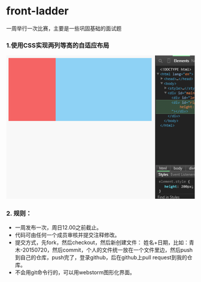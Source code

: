 # front-ladder

一周举行一次比赛，主要是一些巩固基础的面试题

### 1.使用CSS实现两列等高的自适应布局

![使用CSS实现两列等高的自适应布局](https://github.com/ifci/front-ladder/blob/master/2015/7/20/1.gif)

### 2. 规则：
- 一周发布一次，周日12.00之前截止。
- 代码可由任何一个成员审核并提交注释修改。
- 提交方式，先fork，然后checkout，然后新创建文件： 姓名+日期，比如：青木-20150720，然后commit，个人的文件统一放在一个文件里边，然后push到自己的仓库，push完了，登录github，后在github上pull request到我的仓库。
- 不会用git命令行的，可以用webstorm图形化界面。